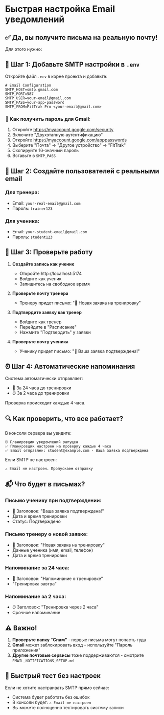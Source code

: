# Быстрая настройка Email уведомлений

## ✅ Да, вы получите письма на реальную почту!

Для этого нужно:

## 📝 Шаг 1: Добавьте SMTP настройки в `.env`

Откройте файл `.env` в корне проекта и добавьте:

```env
# Email Configuration
SMTP_HOST=smtp.gmail.com
SMTP_PORT=587
SMTP_USER=your-email@gmail.com
SMTP_PASS=your-app-password
SMTP_FROM=FitTrak Pro <your-email@gmail.com>
```

### 🔐 Как получить пароль для Gmail:

1. Откройте https://myaccount.google.com/security
2. Включите "Двухэтапную аутентификацию"
3. Откройте https://myaccount.google.com/apppasswords
4. Выберите "Почта" → "Другое устройство" → "FitTrak"
5. Скопируйте 16-значный пароль
6. Вставьте в `SMTP_PASS`

## 📧 Шаг 2: Создайте пользователей с реальными email

### Для тренера:
- Email: `your-real-email@gmail.com`
- Пароль: `trainer123`

### Для ученика:
- Email: `your-student-email@gmail.com`
- Пароль: `student123`

## 🎯 Шаг 3: Проверьте работу

1. **Создайте запись как ученик**
   - Откройте http://localhost:5174
   - Войдите как ученик
   - Запишитесь на свободное время

2. **Проверьте почту тренера**
   - Тренеру придет письмо: "🔔 Новая заявка на тренировку"

3. **Подтвердите заявку как тренер**
   - Войдите как тренер
   - Перейдите в "Расписание"
   - Нажмите "Подтвердить" у заявки

4. **Проверьте почту ученика**
   - Ученику придет письмо: "🎉 Ваша заявка подтверждена!"

## ⏰ Шаг 4: Автоматические напоминания

Система автоматически отправляет:
- 📅 За 24 часа до тренировки
- ⏰ За 2 часа до тренировки

Проверка происходит каждые 4 часа.

## 🔍 Как проверить, что все работает?

В консоли сервера вы увидите:

```
⏰ Планировщик уведомлений запущен
✅ Планировщик настроен на проверку каждые 4 часа
✅ Email отправлен: student@example.com - Ваша заявка подтверждена
```

Если SMTP не настроен:
```
⚠️ Email не настроен. Пропускаем отправку
```

## 📬 Что будет в письмах?

### Письмо ученику при подтверждении:
- 🎉 Заголовок: "Ваша заявка подтверждена!"
- Дата и время тренировки
- Статус: Подтверждено

### Письмо тренеру о новой заявке:
- 🔔 Заголовок: "Новая заявка на тренировку"
- Данные ученика (имя, email, телефон)
- Дата и время тренировки

### Напоминание за 24 часа:
- 📅 Заголовок: "Напоминание о тренировке"
- "Тренировка завтра"

### Напоминание за 2 часа:
- ⏰ Заголовок: "Тренировка через 2 часа"
- Срочное напоминание

## ⚠️ Важно!

1. **Проверьте папку "Спам"** - первые письма могут попасть туда
2. **Gmail** может заблокировать вход - используйте "Пароль приложения"
3. **Другие почтовые сервисы** тоже поддерживаются - смотрите `EMAIL_NOTIFICATIONS_SETUP.md`

## 🧪 Быстрый тест без настроек

Если не хотите настраивать SMTP прямо сейчас:
- Система будет работать без ошибок
- В консоли будет: `⚠️ Email не настроен`
- Вы можете полноценно тестировать систему записи

